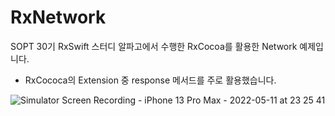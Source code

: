 # RxNetwork
SOPT 30기 RxSwift 스터디 알파고에서 수행한 RxCocoa를 활용한 Network 예제입니다.

- RxCococa의 Extension 중 response 메서드를 주로 활용했습니다.


![Simulator Screen Recording - iPhone 13 Pro Max - 2022-05-11 at 23 25 41](https://user-images.githubusercontent.com/70463738/167873553-b0924efd-e0c5-4faf-a9ff-c66a890c8661.gif)
